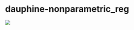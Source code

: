 # dauphine-nonparametric_reg

<img src="https://render.githubusercontent.com/render/math?math=e^{i +\pi} =x+1">
